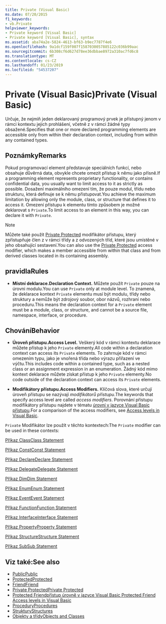 ```yaml
---
title: Private (Visual Basic)
ms.date: 07/20/2015
f1_keywords:
- vb.Private
helpviewer_keywords:
- Private keyword [Visual Basic]
- Private keyword [Visual Basic], syntax
ms.assetid: aba74a2e-5824-4613-bf63-b9ec7787f4e6
ms.openlocfilehash: 9a1dcf159f007f1587030057885122c036b99aac
ms.sourcegitcommit: 6b308cf6d627d78ee36dbbae8972a310ac7fd6c8
ms.translationtype: MT
ms.contentlocale: cs-CZ
ms.lasthandoff: 01/23/2019
ms.locfileid: "54537207"
---
```

# <a name="private-visual-basic"></a><span data-ttu-id="16655-102">Private (Visual Basic)</span><span class="sxs-lookup"><span data-stu-id="16655-102">Private (Visual Basic)</span></span>
<span data-ttu-id="16655-103">Určuje, že nejmíň jeden deklarovaný programový prvek je přístupný jenom v rámci kontextu jejich prohlášení, včetně z v rámci žádné typy obsažené.</span><span class="sxs-lookup"><span data-stu-id="16655-103">Specifies that one or more declared programming elements are accessible only from within their declaration context, including from within any contained types.</span></span>  
  
## <a name="remarks"></a><span data-ttu-id="16655-104">Poznámky</span><span class="sxs-lookup"><span data-stu-id="16655-104">Remarks</span></span>  
 <span data-ttu-id="16655-105">Pokud programovací element představuje speciálních funkcí, nebo obsahuje důvěrná data, obvykle chcete omezit přístup k němu jako přísně.</span><span class="sxs-lookup"><span data-stu-id="16655-105">If a programming element represents proprietary functionality, or contains confidential data, you usually want to limit access to it as strictly as possible.</span></span> <span data-ttu-id="16655-106">Dosažení maximálního omezení tím, že pouze modul, třídu nebo strukturu, která definuje se k němu přistupovat.</span><span class="sxs-lookup"><span data-stu-id="16655-106">You achieve the maximum limitation by allowing only the module, class, or structure that defines it to access it.</span></span> <span data-ttu-id="16655-107">Omezení přístupu k elementu tímto způsobem je možné deklarovat s `Private`.</span><span class="sxs-lookup"><span data-stu-id="16655-107">To limit access to an element in this way, you can declare it with `Private`.</span></span>  

> [!NOTE]
> <span data-ttu-id="16655-108">Můžete také použít [Private Protected](private-protected.md) modifikátor přístupu, který zpřístupňuje člen z v rámci třídy a z odvozených tříd, které jsou umístěné v jeho obsahující sestavení.</span><span class="sxs-lookup"><span data-stu-id="16655-108">You can also use the [Private Protected](private-protected.md) access modifier, which makes a member accessible from within that class and from derived classes located in its containing assembly.</span></span>

## <a name="rules"></a><span data-ttu-id="16655-109">pravidla</span><span class="sxs-lookup"><span data-stu-id="16655-109">Rules</span></span>  

-   <span data-ttu-id="16655-110">**Místní deklarace.**</span><span class="sxs-lookup"><span data-stu-id="16655-110">**Declaration Context.**</span></span> <span data-ttu-id="16655-111">Můžete použít `Private` pouze na úrovni modulu.</span><span class="sxs-lookup"><span data-stu-id="16655-111">You can use `Private` only at module level.</span></span> <span data-ttu-id="16655-112">To znamená, že deklarace kontext `Private` elementu musí být modulu, třídy nebo struktury a nemůže být zdrojový soubor, obor názvů, rozhraní nebo proceduru.</span><span class="sxs-lookup"><span data-stu-id="16655-112">This means the declaration context for a `Private` element must be a module, class, or structure, and cannot be a source file, namespace, interface, or procedure.</span></span>  
  
## <a name="behavior"></a><span data-ttu-id="16655-113">Chování</span><span class="sxs-lookup"><span data-stu-id="16655-113">Behavior</span></span>  
  
-   <span data-ttu-id="16655-114">**Úroveň přístupu.**</span><span class="sxs-lookup"><span data-stu-id="16655-114">**Access Level.**</span></span> <span data-ttu-id="16655-115">Veškerý kód v rámci kontextu deklarace můžete přístup k jeho `Private` elementy.</span><span class="sxs-lookup"><span data-stu-id="16655-115">All code within a declaration context can access its `Private` elements.</span></span> <span data-ttu-id="16655-116">To zahrnuje kód v rámci omezením typu, jako je vnořená třída nebo výrazu přiřazení ve výčtu.</span><span class="sxs-lookup"><span data-stu-id="16655-116">This includes code within a contained type, such as a nested class or an assignment expression in an enumeration.</span></span> <span data-ttu-id="16655-117">Žádný kód mimo kontext deklarace můžete získat přístup k jeho `Private` elementy.</span><span class="sxs-lookup"><span data-stu-id="16655-117">No code outside of the declaration context can access its `Private` elements.</span></span>  
  
-   <span data-ttu-id="16655-118">**Modifikátory přístupu.**</span><span class="sxs-lookup"><span data-stu-id="16655-118">**Access Modifiers.**</span></span> <span data-ttu-id="16655-119">Klíčová slova, které určují úroveň přístupu se nazývají *modifikátorů přístupu*.</span><span class="sxs-lookup"><span data-stu-id="16655-119">The keywords that specify access level are called *access modifiers*.</span></span> <span data-ttu-id="16655-120">Porovnání přístupu modifikátory přístupu najdete v tématu [úrovní v jazyce Visual Basic přístupu](../../../visual-basic/programming-guide/language-features/declared-elements/access-levels.md).</span><span class="sxs-lookup"><span data-stu-id="16655-120">For a comparison of the access modifiers, see [Access levels in Visual Basic](../../../visual-basic/programming-guide/language-features/declared-elements/access-levels.md).</span></span>  
  
 <span data-ttu-id="16655-121">`Private` Modifikátor lze použít v těchto kontextech:</span><span class="sxs-lookup"><span data-stu-id="16655-121">The `Private` modifier can be used in these contexts:</span></span>  
  
 [<span data-ttu-id="16655-122">Příkaz Class</span><span class="sxs-lookup"><span data-stu-id="16655-122">Class Statement</span></span>](../../../visual-basic/language-reference/statements/class-statement.md)  
  
 [<span data-ttu-id="16655-123">Příkaz Const</span><span class="sxs-lookup"><span data-stu-id="16655-123">Const Statement</span></span>](../../../visual-basic/language-reference/statements/const-statement.md)  
  
 [<span data-ttu-id="16655-124">Příkaz Declare</span><span class="sxs-lookup"><span data-stu-id="16655-124">Declare Statement</span></span>](../../../visual-basic/language-reference/statements/declare-statement.md)  
  
 [<span data-ttu-id="16655-125">Příkaz Delegate</span><span class="sxs-lookup"><span data-stu-id="16655-125">Delegate Statement</span></span>](../../../visual-basic/language-reference/statements/delegate-statement.md)  
  
 [<span data-ttu-id="16655-126">Příkaz Dim</span><span class="sxs-lookup"><span data-stu-id="16655-126">Dim Statement</span></span>](../../../visual-basic/language-reference/statements/dim-statement.md)  
  
 [<span data-ttu-id="16655-127">Příkaz Enum</span><span class="sxs-lookup"><span data-stu-id="16655-127">Enum Statement</span></span>](../../../visual-basic/language-reference/statements/enum-statement.md)  
  
 [<span data-ttu-id="16655-128">Příkaz Event</span><span class="sxs-lookup"><span data-stu-id="16655-128">Event Statement</span></span>](../../../visual-basic/language-reference/statements/event-statement.md)  
  
 [<span data-ttu-id="16655-129">Příkaz Function</span><span class="sxs-lookup"><span data-stu-id="16655-129">Function Statement</span></span>](../../../visual-basic/language-reference/statements/function-statement.md)  
  
 [<span data-ttu-id="16655-130">Příkaz Interface</span><span class="sxs-lookup"><span data-stu-id="16655-130">Interface Statement</span></span>](../../../visual-basic/language-reference/statements/interface-statement.md)  
  
 [<span data-ttu-id="16655-131">Příkaz Property</span><span class="sxs-lookup"><span data-stu-id="16655-131">Property Statement</span></span>](../../../visual-basic/language-reference/statements/property-statement.md)  
  
 [<span data-ttu-id="16655-132">Příkaz Structure</span><span class="sxs-lookup"><span data-stu-id="16655-132">Structure Statement</span></span>](../../../visual-basic/language-reference/statements/structure-statement.md)  
  
 [<span data-ttu-id="16655-133">Příkaz Sub</span><span class="sxs-lookup"><span data-stu-id="16655-133">Sub Statement</span></span>](../../../visual-basic/language-reference/statements/sub-statement.md)  
  
## <a name="see-also"></a><span data-ttu-id="16655-134">Viz také:</span><span class="sxs-lookup"><span data-stu-id="16655-134">See also</span></span>
- [<span data-ttu-id="16655-135">Public</span><span class="sxs-lookup"><span data-stu-id="16655-135">Public</span></span>](../../../visual-basic/language-reference/modifiers/public.md)
- [<span data-ttu-id="16655-136">Protected</span><span class="sxs-lookup"><span data-stu-id="16655-136">Protected</span></span>](../../../visual-basic/language-reference/modifiers/protected.md)
- [<span data-ttu-id="16655-137">Friend</span><span class="sxs-lookup"><span data-stu-id="16655-137">Friend</span></span>](../../../visual-basic/language-reference/modifiers/friend.md)
- [<span data-ttu-id="16655-138">Private Protected</span><span class="sxs-lookup"><span data-stu-id="16655-138">Private Protected</span></span>](./private-protected.md)
- <span data-ttu-id="16655-139">[Protected Friend](./protected-friend.md)[přístup úrovně v jazyce Visual Basic    ](../../../visual-basic/programming-guide/language-features/declared-elements/access-levels.md)</span><span class="sxs-lookup"><span data-stu-id="16655-139">[Protected Friend](./protected-friend.md)    [Access levels in Visual Basic](../../../visual-basic/programming-guide/language-features/declared-elements/access-levels.md)</span></span>
- [<span data-ttu-id="16655-140">Procedury</span><span class="sxs-lookup"><span data-stu-id="16655-140">Procedures</span></span>](../../../visual-basic/programming-guide/language-features/procedures/index.md)
- [<span data-ttu-id="16655-141">Struktury</span><span class="sxs-lookup"><span data-stu-id="16655-141">Structures</span></span>](../../../visual-basic/programming-guide/language-features/data-types/structures.md)
- [<span data-ttu-id="16655-142">Objekty a třídy</span><span class="sxs-lookup"><span data-stu-id="16655-142">Objects and Classes</span></span>](../../../visual-basic/programming-guide/language-features/objects-and-classes/index.md)
